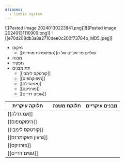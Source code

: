 ```yaml
---
aliases:
  - limbic system
---
```



![[Pasted image 20240130223841.png]]![[Pasted image 20240131110909.png]]
![[e70d208db3a8a2710dee0c200f73784b_MD5.jpeg]]
- מיקום
	- שוליים מדיאליים של ה[[המיספרות מוחיות]]
- מבנה
- תפקיד
- תת מבנים
	- [[קורטקס לימבי]]
	- [[היפוקמפוס]]
	- [[אמיגדלה]]
	- [[פורניקס]]
	- [[גופים דדיים]]

| חלוקה עיקרית     | חלוקת משנה | מבנים עיקריים |
| ---------------- | ---------- | ------------- |
| [[אמיגדלה]]      |            |               |
| [[היפוקמפוס]]    |            |               |
| [[קורטקס לימבי]] |            |               |
| [[גרעין האקומבנס]] |            |               |
| [[פורניקס]]      |            |               |
| [[גופים דדיים]]  |            |               |
